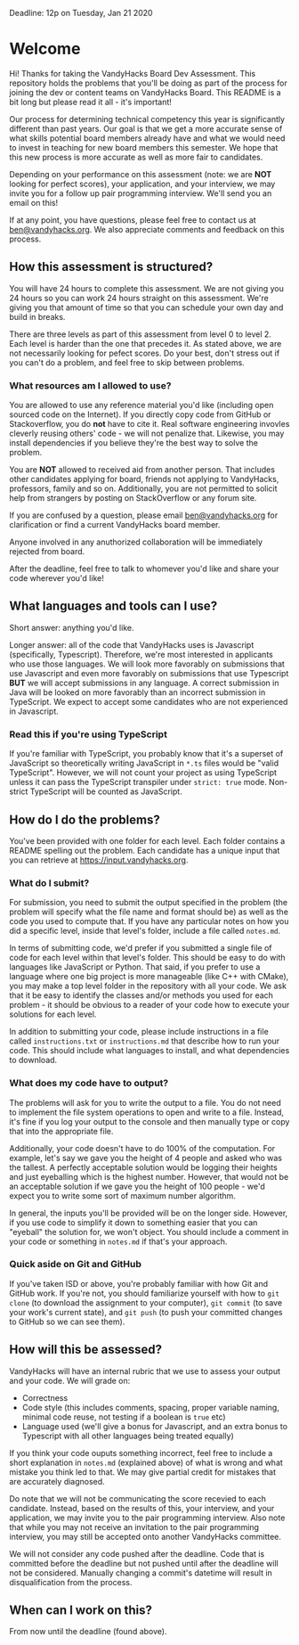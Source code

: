 Deadline: 12p on Tuesday, Jan 21 2020
# Welcome
Hi! Thanks for taking the VandyHacks Board Dev Assessment. This repository holds the problems that you'll be doing as part of the process for joining the dev or content teams on VandyHacks Board. This README is a bit long but please read it all - it's important!

Our process for determining technical competency this year is significantly different than past years. Our goal is that we get a more accurate sense of what skills potential board members already have and what we would need to invest in teaching for new board members this semester. We hope that this new process is more accurate as well as more fair to candidates. 

Depending on your performance on this assessment (note: we are **NOT** looking for perfect scores), your application, and your interview, we may invite you for a follow up pair programming interview. We'll send you an email on this!

If at any point, you have questions, please feel free to contact us at [ben@vandyhacks.org](mailto:ben@vandyhacks.org). We also appreciate comments and feedback on this process.

## How this assessment is structured?
You will have 24 hours to complete this assessment. We are not giving you 24 hours so you can work 24 hours straight on this assessment. We're giving you that amount of time so that you can schedule your own day and build in breaks. 

There are three levels as part of this assessment from level 0 to level 2. Each level is harder than the one that precedes it. As stated above, we are not necessarily looking for pefect scores. Do your best, don't stress out if you can't do a problem, and feel free to skip between problems.

### What resources am I allowed to use?
You are allowed to use any reference material you'd like (including open sourced code on the Internet). If you directly copy code from GitHub or Stackoverflow, you do **not** have to cite it. Real software engineering invovles cleverly reusing others' code - we will not penalize that. Likewise, you may install dependencies if you believe they're the best way to solve the problem.

You are **NOT** allowed to received aid from another person. That includes other candidates applying for board, friends not applying to VandyHacks, professors, family and so on. Additionally, you are not permitted to solicit help from strangers by posting on StackOverflow or any forum site. 

If you are confused by a question, please email ben@vandyhacks.org for clarification or find a current VandyHacks board member. 
 
Anyone involved in any anuthorized collaboration will be immediately rejected from board. 

After the deadline, feel free to talk to whomever you'd like and share your code wherever you'd like!

## What languages and tools can I use?

Short answer: anything you'd like.

Longer answer: all of the code that VandyHacks uses is Javascript (specifically, Typescript). Therefore, we're most interested in applicants who use those languages. We will look more favorably on submissions that use Javascript and even more favorably on submissions that use Typescript **BUT** we will accept submissions in any language. A correct submission in Java will be looked on more favorably than an incorrect submission in TypeScript. We expect to accept some candidates who are not experienced in Javascript.

### Read this if you're using TypeScript
If you're familiar with TypeScript, you probably know that it's a superset of JavaScript so theoretically writing JavaScript in `*.ts` files would be "valid TypeScript". However, we will not count your project as using TypeScript unless it can pass the TypeScript transpiler under `strict: true` mode. Non-strict TypeScript will be counted as JavaScript.

## How do I do the problems?
You've been provided with one folder for each level. Each folder contains a README spelling out the problem. Each candidate has a unique input that you can retrieve at https://input.vandyhacks.org. 

### What do I submit?
For submission, you need to submit the output specified in the problem (the problem will specify what the file name and format should be) as well as the code you used to compute that. If you have any particular notes on how you did a specific level, inside that level's folder, include a file called `notes.md`.

In terms of submitting code, we'd prefer if you submitted a single file of code for each level within that level's folder. This should be easy to do with languages like JavaScript or Python. That said, if you prefer to use a language where one big project is more manageable (like C++ with CMake), you may make a top level folder in the repository with all your code. We ask that it be easy to identify the classes and/or methods you used for each problem - it should be obvious to a reader of your code how to execute your solutions for each level. 

In addition to submitting your code, please include instructions in a file called `instructions.txt` or `instructions.md` that describe how to run your code. This should include what languages to install, and what dependencies to download.

### What does my code have to output?
The problems will ask for you to write the output to a file. You do not need to implement the file system operations to open and write to a file. Instead, it's fine if you log your output to the console and then manually type or copy that into the appropriate file. 

Additionally, your code doesn't have to do 100% of the computation. For example, let's say we gave you the height of 4 people and asked who was the tallest. A perfectly acceptable solution would be logging their heights and just eyeballing which is the highest number. However, that would not be an acceptable solution if we gave you the height of 100 people - we'd expect you to write some sort of maximum number algorithm.

In general, the inputs you'll be provided will be on the longer side. However, if you use code to simplify it down to something easier that you can "eyeball" the solution for, we won't object. You should include a comment in your code or something in `notes.md` if that's your approach. 

### Quick aside on Git and GitHub
If you've taken ISD or above, you're probably familiar with how Git and GitHub work. If you're not, you should familiarize yourself with how to `git clone` (to download the assignment to your computer), `git commit` (to save your work's current state), and `git push` (to push your committed changes to GitHub so we can see them). 

## How will this be assessed?
VandyHacks will have an internal rubric that we use to assess your output and your code. We will grade on:
- Correctness
- Code style (this includes comments, spacing, proper variable naming, minimal code reuse, not testing if a boolean is `true` etc)
- Language used (we'll give a bonus for Javascript, and an extra bonus to Typescript with all other languages being treated equally)

If you think your code ouputs something incorrect, feel free to include a short explanation in `notes.md` (explained above) of what is wrong and what mistake you think led to that. We may give partial credit for mistakes that are accurately diagnosed.

Do note that we will not be communicating the score recevied to each candidate. Instead, based on the results of this, your interview, and your application, we may invite you to the pair programming interview. Also note that while you may not receive an invitation to the pair programming interview, you may still be accepted onto another VandyHacks committee. 

We will not consider any code pushed after the deadline. Code that is committed before the deadline but not pushed until after the deadline will not be considered. Manually changing a commit's datetime will result in disqualification from the process.

## When can I work on this?
From now until the deadline (found above).
